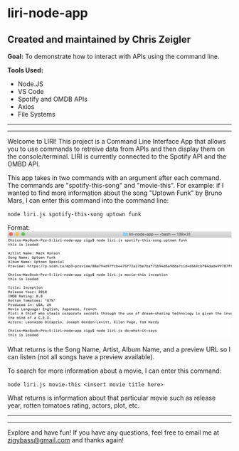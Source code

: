 # liri-node-app

## Created and maintained by Chris Zeigler

**Goal:**
To demonstrate how to interact with APIs using the command line. 

**Tools Used:**
* Node.JS
* VS Code
* Spotify and OMDB APIs
* Axios
* File Systems

-----------------------------
-----------------------------

Welcome to LIRI! This project is a Command Line Interface App that allows you to use commands to retreive data from APIs and then display them on the console/terminal. LIRI is currently connected to the Spotify API and the OMBD API. 

This app takes in two commands with an argument after each command. The commands are "spotify-this-song" and "movie-this".  For example: if I wanted to find more information about the song "Uptown Funk" by Bruno Mars, I can enter this command into the command line: 

    node liri.js spotify-this-song uptown funk 

Format: ![Terminal](example.png)

What returns is the Song Name, Artist, Album Name, and a preview URL so I can listen (not all songs have a preview available).

To search for more information about a movie, I can enter this command:

    node liri.js movie-this <insert movie title here>
  
What returns is information about that particular movie such as release year, rotten tomatoes rating, actors, plot, etc. 

-----------------------------
-----------------------------

Explore and have fun! If you have any questions, feel free to email me at zigybass@gmail.com and thanks again!
